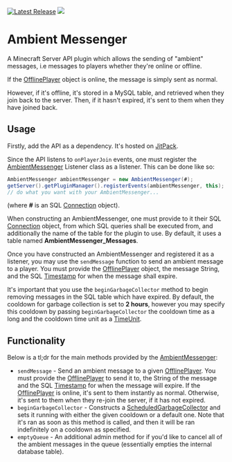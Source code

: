 [![Latest Release](https://img.shields.io/github/release/omarathon/ambient-messenger.svg)](https://github.com/omarathon/ambient-messenger/releases/latest) [![](https://jitpack.io/v/omarathon/ambient-messenger.svg)](https://jitpack.io/#omarathon/ambient-messenger)

# Ambient Messenger

A Minecraft Server API plugin which allows the sending of "ambient" messages, i.e messages to players whether they're online or offline.

If the [OfflinePlayer](https://hub.spigotmc.org/javadocs/bukkit/org/bukkit/OfflinePlayer.html) object is online, the message is simply sent as normal.

However, if it's offline, it's stored in a MySQL table, and retrieved when they join back to the server. Then, if it hasn't expired, it's sent to them when they have joined back.

## Usage

Firstly, add the API as a dependency. It's hosted on [JitPack](https://jitpack.io/#omarathon/ambient-messenger/).

Since the API listens to ``onPlayerJoin`` events, one must register the [AmbientMessenger](src/main/java/dev/omarathon/ambientmessenger/AmbientMessenger.java) Listener class as a listener. 
This can be done like so:

```java
AmbientMessenger ambientMessenger = new AmbientMessenger(#);
getServer().getPluginManager().registerEvents(ambientMessenger, this);
// do what you want with your AmbientMessenger...
```

(where **#** is an SQL [Connection](https://docs.oracle.com/javase/7/docs/api/java/sql/Connection.html) object).

When constructing an AmbientMessenger, one must provide to it their SQL [Connection](https://docs.oracle.com/javase/7/docs/api/java/sql/Connection.html) object, from which SQL queries shall be executed from, and additionally the name of the table for the plugin to use. By default, it uses a table named **AmbientMessenger_Messages**.

Once you have constructed an AmbientMessenger and registered it as a listener, you may use the ``sendMessage`` function to send an ambient message to a player. You must provide the [OfflinePlayer](https://hub.spigotmc.org/javadocs/bukkit/org/bukkit/OfflinePlayer.html) object, the message String, and the SQL [Timestamp](https://docs.oracle.com/javase/8/docs/api/java/sql/Timestamp.html) for when the message shall expire.

It's important that you use the ``beginGarbageCollector`` method to begin removing messages in the SQL table which have expired. By default, the cooldown for garbage collection is set to **2 hours**, however you may specify this cooldown by passing ``beginGarbageCollector`` the cooldown time as a long and the cooldown time unit as a [TimeUnit](https://docs.oracle.com/javase/7/docs/api/java/util/concurrent/TimeUnit.html).

## Functionality

Below is a tl;dr for the main methods provided by the [AmbientMessenger](src/main/java/dev/omarathon/ambientmessenger/AmbientMessenger.java):

- ``sendMessage`` - Send an ambient message to a given [OfflinePlayer](https://hub.spigotmc.org/javadocs/bukkit/org/bukkit/OfflinePlayer.html). You must provide the [OfflinePlayer](https://hub.spigotmc.org/javadocs/bukkit/org/bukkit/OfflinePlayer.html) to send it to, the String of the message and the SQL [Timestamp](https://docs.oracle.com/javase/8/docs/api/java/sql/Timestamp.html) for when the message will expire. If the [OfflinePlayer](https://hub.spigotmc.org/javadocs/bukkit/org/bukkit/OfflinePlayer.html) is online, it's sent to them instantly as normal. Otherwise, it's sent to them when they re-join the server, if it has not expired.
- ``beginGarbageCollector`` - Constructs a [ScheduledGarbageCollector](src/main/java/dev/omarathon/ambientmessenger/garbagecollector/ScheduledGarbageCollector.java) and sets it running with either the given cooldown or a default one. Note that it's ran as soon as this method is called, and then it will be ran indefinitely on a cooldown as specified.
- ``emptyQueue`` - An additional admin method for if you'd like to cancel all of the ambient messages in the queue (essentially empties the internal database table).

